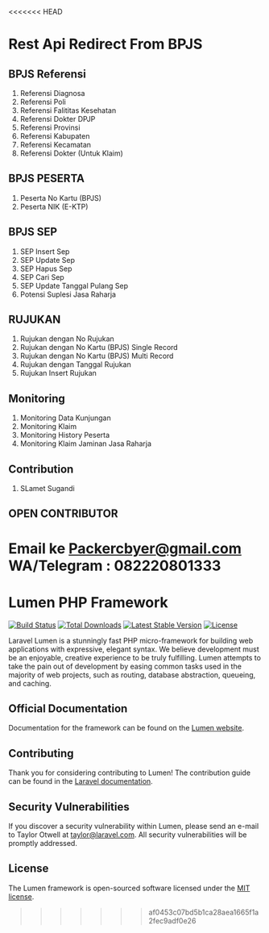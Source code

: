 <<<<<<< HEAD
# Rest Api Redirect From BPJS

## BPJS Referensi

1. Referensi Diagnosa
2. Referensi Poli
3. Referensi Falititas Kesehatan
4. Referensi Dokter DPJP
5. Referensi Provinsi
6. Referensi Kabupaten
7. Referensi Kecamatan
8. Referensi Dokter (Untuk Klaim)

## BPJS PESERTA

1. Peserta No Kartu (BPJS)
2. Peserta NIK (E-KTP)

## BPJS SEP

1. SEP Insert Sep
2. SEP Update Sep
3. SEP Hapus Sep
4. SEP Cari Sep
5. SEP Update Tanggal Pulang Sep
6. Potensi Suplesi Jasa Raharja

## RUJUKAN

1. Rujukan dengan No Rujukan
2. Rujukan dengan No Kartu (BPJS) Single Record
3. Rujukan dengan No Kartu (BPJS) Multi Record
4. Rujukan dengan Tanggal Rujukan
5. Rujukan Insert Rujukan

## Monitoring

1. Monitoring Data Kunjungan
2. Monitoring Klaim
3. Monitoring History Peserta
4. Monitoring Klaim Jaminan Jasa Raharja

## Contribution

1. SLamet Sugandi

## OPEN CONTRIBUTOR

Email ke Packercbyer@gmail.com
WA/Telegram : 082220801333
=======
# Lumen PHP Framework

[![Build Status](https://travis-ci.org/laravel/lumen-framework.svg)](https://travis-ci.org/laravel/lumen-framework)
[![Total Downloads](https://poser.pugx.org/laravel/lumen-framework/d/total.svg)](https://packagist.org/packages/laravel/lumen-framework)
[![Latest Stable Version](https://poser.pugx.org/laravel/lumen-framework/v/stable.svg)](https://packagist.org/packages/laravel/lumen-framework)
[![License](https://poser.pugx.org/laravel/lumen-framework/license.svg)](https://packagist.org/packages/laravel/lumen-framework)

Laravel Lumen is a stunningly fast PHP micro-framework for building web applications with expressive, elegant syntax. We believe development must be an enjoyable, creative experience to be truly fulfilling. Lumen attempts to take the pain out of development by easing common tasks used in the majority of web projects, such as routing, database abstraction, queueing, and caching.

## Official Documentation

Documentation for the framework can be found on the [Lumen website](https://lumen.laravel.com/docs).

## Contributing

Thank you for considering contributing to Lumen! The contribution guide can be found in the [Laravel documentation](https://laravel.com/docs/contributions).

## Security Vulnerabilities

If you discover a security vulnerability within Lumen, please send an e-mail to Taylor Otwell at taylor@laravel.com. All security vulnerabilities will be promptly addressed.

## License

The Lumen framework is open-sourced software licensed under the [MIT license](https://opensource.org/licenses/MIT).
>>>>>>> af0453c07bd5b1ca28aea1665f1a2fec9adf0e26
